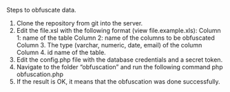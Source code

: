 Steps to obfuscate data.
1.	Clone the repository from git into the server.
2.	Edit the file.xsl with the following format (view file.example.xls):
  Column 1: name of the table
  Column 2: name of the columns to be obfuscated
  Column 3. The type (varchar, numeric, date, email) of the column
  Column 4. id name of the table.
3.	Edit the config.php file with the database credentials and a secret token.
4.	Navigate to the folder “obfuscation” and run the following  command 
  php obfuscation.php
5.	If the result is OK, it means that the obfuscation was done successfully.

